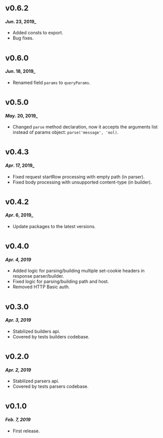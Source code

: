 # <sub>v0.6.2</sub>
#### _Jun_. 23, 2019_

  * Added consts to export.
  * Bug fixes.

# <sub>v0.6.0</sub>
#### _Jun_. 18, 2019_

  * Renamed field `params` to `queryParams`.

# <sub>v0.5.0</sub>
#### _May_. 20, 2019_

 * Changed `parse` method declaration, now it accepts the arguments list instead of params object: `parse('message', 'eol)`.

# <sub>v0.4.3</sub>
#### _Apr_. 17, 2019_

 * Fixed request startRow processing with empty path (in parser).
 * Fixed body processing with unsupported content-type (in builder).

# <sub>v0.4.2</sub>
#### _Apr_. 6, 2019_

 * Update packages to the latest versions.

# <sub>v0.4.0</sub>
#### _Apr. 4, 2019_

 * Added logic for parsing/building multiple set-cookie headers in response parser/builder.
 * Fixed logic for parsing/building path and host.
 * Removed HTTP Basic auth.

# <sub>v0.3.0</sub>
#### _Apr. 3, 2019_

 * Stabilized builders api.
 * Covered by tests builders codebase.

# <sub>v0.2.0</sub>
#### _Apr. 2, 2019_

 * Stabilized parsers api.
 * Covered by tests parsers codebase.

# <sub>v0.1.0</sub>
#### _Feb. 7, 2019_

 * First release.
